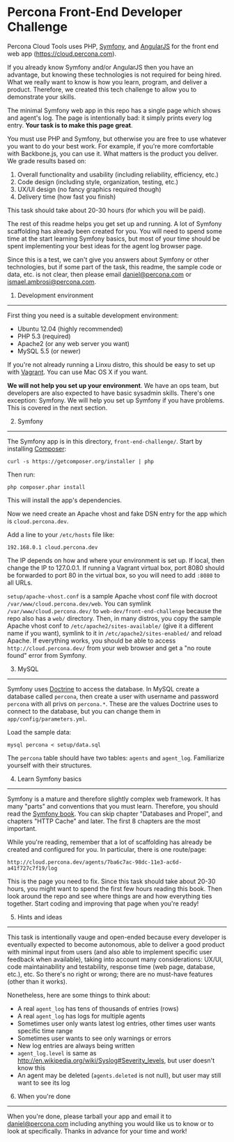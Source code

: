 Percona Front-End Developer Challenge
=====================================

Percona Cloud Tools uses PHP, [Symfony](http://symfony.com/), and [AngularJS](http://angularjs.org/)
for the front end web app (https://cloud.percona.com).

If you already know Symfony and/or AngularJS then you have an advantage, but knowing these technologies
is not required for being hired.  What we really want to know is how you learn, program, and deliver a
product.  Therefore, we created this tech challenge to allow you to demonstrate your skills.
    
The minimal Symfony web app in this repo has a single page which shows and agent's log.  The page is
intentionally bad: it simply prints every log entry.  **Your task is to make this page great**.

You must use PHP and Symfony, but otherwise you are free to use whatever you want to do your best work.
For example, if you're more comfortable with Backbone.js, you can use it.  What matters is the product
you deliver.  We grade results based on:

1. Overall functionality and usability (including reliability, efficiency, etc.)
2. Code design (including style, organization, testing, etc.)
3. UX/UI design (no fancy graphics required though)
4. Delivery time (how fast you finish)

This task should take about 20-30 hours (for which you will be paid).

The rest of this readme helps you get set up and running.  A lot of Symfony scaffolding has already been
created for you.  You will need to spend some time at the start learning Symfony basics, but most of your
time should be spent implementing your best ideas for the agent log browser page.

Since this is a test, we can't give you answers about Symfony or other technologies, but if some part
of the task, this readme, the sample code or data, etc. is not clear, then please email daniel@percona.com
or ismael.ambrosi@percona.com.

1) Development environment
--------------------------

First thing you need is a suitable development environment:

* Ubuntu 12.04 (highly recommended)
* PHP 5.3 (required)
* Apache2 (or any web server you want)
* MySQL 5.5 (or newer)

If you're not already running a Linxu distro, this should be easy to set up with [Vagrant](http://www.vagrantup.com/).
You can use Mac OS X if you want.

**We will not help you set up your environment**.  We have an ops team, but developers are also expected
to have basic sysadmin skills.  There's one exception: Symfony.  We will help you set up Symfony if you
have problems.  This is covered in the next section.

2) Symfony
----------

The Symfony app is in this directory, `front-end-challenge/`.  Start by installing [Composer](https://getcomposer.org/):

    curl -s https://getcomposer.org/installer | php

Then run:

    php composer.phar install

This will install the app's dependencies.

Now we need create an Apache vhost and fake DSN entry for the app which is `cloud.percona.dev`.

Add a line to your `/etc/hosts` file like:

    192.168.0.1	cloud.percona.dev

The IP depends on how and where your environment is set up.  If local, then change the IP to 127.0.0.1.
If running a Vagrant virtual box, port 8080 should be forwarded to port 80 in the virtual box, so you
will need to add `:8080` to all URLs.

`setup/apache-vhost.conf` is a sample Apache vhost conf file with docroot `/var/www/cloud.percona.dev/web`.
You can symlink `/var/www/cloud.percona.dev/` to `web-dev/front-end-challenge` because the repo also
has a `web/` directory.  Then, in many distros, you copy the sample Apache vhost conf to
`/etc/apache2/sites-available/` (give it a different name if you want), symlink to it in
`/etc/apache2/sites-enabled/` and reload Apache.  If everything works, you should be able to access
`http://cloud.percona.dev/` from your web browser and get a "no route found" error from Symfony.

3) MySQL
--------

Symfony uses [Doctrine](http://www.doctrine-project.org/) to access the database.  In MySQL create a database
called `percona`, then create a user with username and password `percona` with all privs on `percona.*`.
These are the values Doctrine uses to connect to the database, but you can change them in
`app/config/parameters.yml`.

Load the sample data:

    mysql percona < setup/data.sql
    
The `percona` table should have two tables: `agents` and `agent_log`.  Familiarize yourself with their
structures.

4) Learn Symfony basics
-----------------------

Symfony is a mature and therefore slightly complex web framework.  It has many "parts" and conventions
that you must learn.  Therefore, you should read the [Symfony book](http://symfony.com/doc/2.3/book/index.html).
You can skip chapter "Databases and Propel", and chapters "HTTP Cache" and later.  The first 8 chapters
are the most important.

While you're reading, remember that a lot of scaffolding has already be created and configured for you.
In particular, there is one route/page:

    http://cloud.percona.dev/agents/7ba6c7ac-98dc-11e3-ac6d-a41f727c7f19/log
    
This is the page you need to fix.  Since this task should take about 20-30 hours, you might want to spend
the first few hours reading this book.  Then look around the repo and see where things are and how
everything ties together.  Start coding and improving that page when you're ready!

5) Hints and ideas
------------------

This task is intentionally vauge and open-ended because every developer is eventually expected to become
autonomous, able to deliver a good product with minimal input from users (and also able to implement
specific user feedback when available), taking into account many considerations: UX/UI, code
maintainability and testability, response time (web page, database, etc.), etc.  So there's no right or
wrong; there are no must-have features (other than it works).

Nonetheless, here are some things to think about:

* A real `agent_log` has tens of thousands of entries (rows)
* A real `agent_log` has logs for multiple agents
* Sometimes user only wants latest log entries, other times user wants specific time range
* Sometimes user wants to see only warnings or errors
* New log entries are always being written
* `agent_log.level` is same as http://en.wikipedia.org/wiki/Syslog#Severity_levels, but user doesn't know this
* An agent may be deleted (`agents.deleted` is not null), but user may still want to see its log

6) When you're done
-------------------

When you're done, please tarball your app and email it to daniel@percona.com including anything you
would like us to know or to look at specifically.  Thanks in advance for your time and work!
